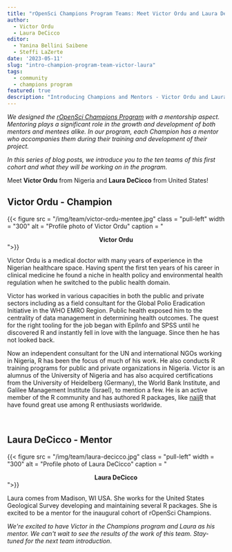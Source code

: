 ```yaml
---
title: "rOpenSci Champions Program Teams: Meet Victor Ordu and Laura DeCicco"
author:
  - Victor Ordu
  - Laura DeCicco
editor:
  - Yanina Bellini Saibene
  - Steffi LaZerte  
date: '2023-05-11'
slug: "intro-champion-program-team-victor-laura"
tags:
  - community
  - champions program
featured: true
description: "Introducing Champions and Mentors - Victor Ordu and Laura DeCicco"
---
```


*We designed the [rOpenSci Champions Program](/champions/) with a mentorship aspect. Mentoring plays a significant role in the growth and development of both mentors and mentees alike. In our program, each Champion has a mentor who accompanies them during their training and development of their project.*

*In this series of blog posts, we introduce you to the ten teams of this first cohort and what they will be working on in the program.*

Meet **Victor Ordu** from Nigeria and **Laura DeCicco** from United States!


## Victor Ordu - Champion

{{< figure src = "/img/team/victor-ordu-mentee.jpg" class = "pull-left" width = "300" alt = "Profile photo of Victor Ordu" caption = "<center><strong>Victor Ordu</strong></center>">}}

Victor Ordu is a medical doctor with many years of experience in the Nigerian healthcare space. Having spent the first ten years of his career in clinical medicine he found a niche in health policy and environmental health regulation when he switched to the public health domain. 

Victor has worked in various capacities in both the public and private sectors including as a field consultant for the Global Polio Eradication Initiative in the WHO EMRO Region. Public health exposed him to the centrality of data management in determining health outcomes.  The quest for the right tooling for the job began with EpiInfo and SPSS until he discovered R and instantly fell in love with the language. Since then he has not looked back. 

Now an independent consultant for the UN and international NGOs working in Nigeria, R has been the focus of much of his work. He also conducts R training programs for public and private organizations in Nigeria. Victor is an alumnus of the University of Nigeria and has also acquired certifications from the University of Heidelberg (Germany), the World Bank Institute, and Galilee Management Institute (Israel), to mention a few. He is an active member of the R community and has authored R packages, like [naijR](https://github.com/BroVic/naijR) that have found great use among R enthusiasts worldwide.

</br>

## Laura DeCicco - Mentor

{{< figure src = "/img/team/laura-decicco.jpg" class = "pull-left" width = "300" alt = "Profile photo of Laura DeCicco" caption = "<center><strong>Laura DeCicco</strong></center>">}}

Laura comes from Madison, WI USA. She works for the United States Geological Survey developing and maintaining several R packages. She is excited to be a mentor for the inaugural cohort of rOpenSci Champions.

_We're excited to have Victor in the Champions program and Laura as his mentor.  We can't wait to see the results of the work of this team. Stay-tuned for the next team introduction_.
